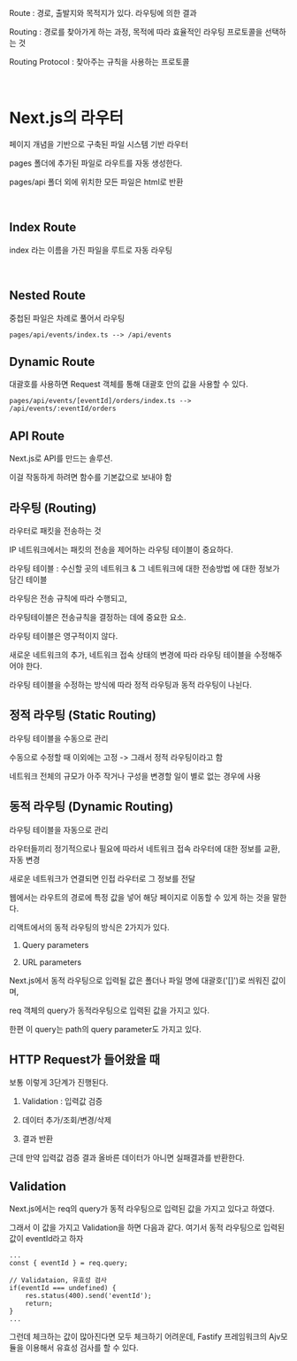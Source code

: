 Route : 경로, 출발지와 목적지가 있다. 라우팅에 의한 결과

Routing : 경로를 찾아가게 하는 과정, 목적에 따라 효율적인 라우팅 프로토콜을 선택하는 것

Routing Protocol : 찾아주는 규칙을 사용하는 프로토콜

​

# Next.js의 라우터

페이지 개념을 기반으로 구축된 파일 시스템 기반 라우터

pages 폴더에 추가된 파일로 라우트를 자동 생성한다.

pages/api 폴더 외에 위치한 모든 파일은  html로 반환

​

## Index Route

index 라는 이름을 가진 파일을 루트로 자동 라우팅

​

## Nested Route

중첩된 파일은 차례로 풀어서 라우팅

~~~
pages/api/events/index.ts --> /api/events
~~~

## Dynamic Route

대괄호를 사용하면 Request 객체를 통해 대괄호 안의 값을 사용할 수 있다.
~~~
pages/api/events/[eventId]/orders/index.ts --> /api/events/:eventId/orders
~~~

## API Route

Next.js로 API를 만드는 솔루션.

이걸 작동하게 하려면 함수를 기본값으로 보내야 함


## 라우팅 (Routing)

라우터로 패킷을 전송하는 것


IP 네트워크에서는 패킷의 전송을 제어하는 라우팅 테이블이 중요하다.

라우팅 테이블 : 수신할 곳의 네트워크 & 그 네트워크에 대한 전송방법 에 대한 정보가 담긴 테이블

라우팅은 전송 규칙에 따라 수행되고,

라우팅테이블은 전송규칙을 결정하는 데에 중요한 요소.


라우팅 테이블은 영구적이지 않다.

새로운 네트워크의 추가, 네트워크 접속 상태의 변경에 따라 라우팅 테이블을 수정해주어야 한다.

라우팅 테이블을 수정하는 방식에 따라 정적 라우팅과 동적 라우팅이 나뉜다.


## 정적 라우팅 (Static Routing)

라우팅 테이블을 수동으로 관리

수동으로 수정할 때 이외에는 고정 -> 그래서 정적 라우팅이라고 함

네트워크 전체의 규모가 아주 작거나 구성을 변경할 일이 별로 없는 경우에 사용


## 동적 라우팅 (Dynamic Routing)

라우팅 테이블을 자동으로 관리

라우터들끼리 정기적으로나 필요에 따라서 네트워크 접속 라우터에 대한 정보를 교환, 자동 변경

새로운 네트워크가 연결되면 인접 라우터로 그 정보를 전달


웹에서는 라우트의 경로에 특정 값을 넣어 해당 페이지로 이동할 수 있게 하는 것을 말한다.

리액트에서의 동적 라우팅의 방식은 2가지가 있다.

1. Query parameters

2. URL parameters

Next.js에서 동적 라우팅으로 입력될 값은 폴더나 파일 명에 대괄호('[]')로 씌워진 값이며,

req 객체의 query가 동적라우팅으로 입력된 값을 가지고 있다.

한편 이 query는 path의 query parameter도 가지고 있다.


## HTTP Request가 들어왔을 때

보통 이렇게 3단계가 진행된다.

1. Validation : 입력값 검증

2. 데이터 추가/조회/변경/삭제

3. 결과 반환

근데 만약 입력값 검증 결과 올바른 데이터가 아니면 실패결과를 반환한다.


## Validation

Next.js에서는 req의 query가 동적 라우팅으로 입력된 값을 가지고 있다고 하였다.

그래서 이 값을 가지고 Validation을 하면 다음과 같다. 여기서 동적 라우팅으로 입력된 값이 eventId라고 하자

~~~
...
const { eventId } = req.query;

// Validataion, 유효성 검사
if(eventId === undefined) {
    res.status(400).send('eventId');
    return;
}
...
~~~

그런데 체크하는 값이 많아진다면 모두 체크하기 어려운데, Fastify 프레임워크의 Ajv모듈을 이용해서 유효성 검사를 할 수 있다.

